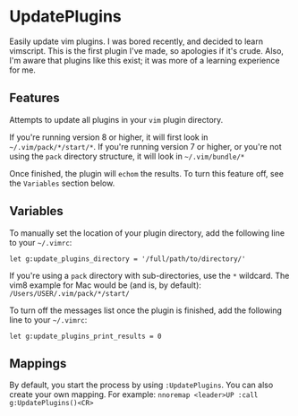 # UpdatePlugins
Easily update vim plugins. I was bored recently, and decided to learn vimscript.
This is the first plugin I've made, so apologies if it's crude. Also, I'm aware
that plugins like this exist; it was more of a learning experience for me.

## Features
Attempts to update all plugins in your `vim` plugin directory.

If you're running version 8 or higher, it will first look in
`~/.vim/pack/*/start/*`. If you're running version 7 or higher, or you're not
using the `pack` directory structure, it will look in `~/.vim/bundle/*`

Once finished, the plugin will `echom` the results. To turn this feature off,
see the `Variables` section below.

## Variables
To manually set the location of your plugin directory, add the following line to
your `~/.vimrc`:

```
let g:update_plugins_directory = '/full/path/to/directory/'
```

If you're using a `pack` directory with sub-directories, use the `*` wildcard.
The vim8 example for Mac would be (and is, by default):
`/Users/USER/.vim/pack/*/start/`

To turn off the messages list once the plugin is finished, add the following
line to your `~/.vimrc`:

```
let g:update_plugins_print_results = 0
```

## Mappings
By default, you start the process by using `:UpdatePlugins`. You can also create
your own mapping. For example: `nnoremap <leader>UP :call g:UpdatePlugins()<CR>`

